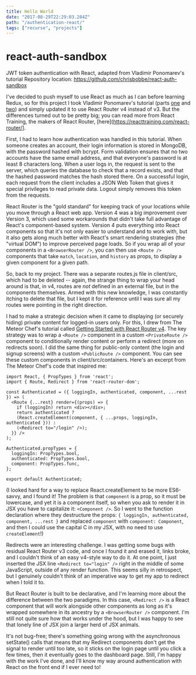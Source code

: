 ```yaml
---
title: Hello World
date: "2017-08-29T22:29:03.284Z"
path: "/authentication-react/"
tags: ["recurse", "projects"]
---
```


# react-auth-sandbox
JWT token authentication with React, adapted from Vladimir Ponomarev's tutorial
Repository location: https://github.com/chrisbobbe/react-auth-sandbox

I've decided to push myself to use React as much as I can before learning Redux, so for this project I took Vladimir Ponomarev's tutorial (parts [one](https://vladimirponomarev.com/blog/authentication-in-react-apps-creating-components) and [two](https://vladimirponomarev.com/blog/authentication-in-react-apps-jwt)) and simply updated it to use React Router v4 instead of v3. But the differences turned out to be pretty big; you can read more from React Training, the makers of React Router, [here](https://reacttraining.com/react-router/].

First, I had to learn how authentication was handled in this tutorial. When someone creates an account, their login information is stored in MongoDB, with the password hashed with bcrypt. Form validation ensures that no two accounts have the same email address, and that everyone's password is at least 8 characters long. When a user logs in, the request is sent to the server, which queries the database to check that a record exists, and that the hashed password matches the hash stored there. On a successful login, each request from the client includes a JSON Web Token that gives it special privileges to read private data. Logout simply removes this token from the requests.

React Router is the "gold standard" for keeping track of your locations while you move through a React web app. Version 4 was a big improvement over Version 3, which used some workarounds that didn't take full advantage of React's component-based system. Version 4 puts everything into React components so that it's not only easier to understand and to work with, but it also gets along much better with React's smart rendering strategies (the "virtual DOM") to improve perceived page loads. So if you wrap all of your components in a `<BrowserRouter />`, you can then use `<Route />` components that take `match`, `location`, and `history` as props, to display a given component for a given path.

So, back to my project. There was a separate routes.js file in client/src, which had to be deleted -- again, the strange thing to wrap your head around is that, in v4, routes are _not_ defined in an external file, but in the components themselves. Armed with this new knowledge, I was constantly itching to delete that file, but I kept it for reference until I was sure all my routes were pointing in the right direction.

I had to make a strategic decision when it came to displaying (or securely hiding) private content for logged-in users only. For this, I drew from The Meteor Chef's tutorial called [Getting Started with React Router v4](https://themeteorchef.com/tutorials/getting-started-with-react-router-v4). The key strategy was to wrap a `<Route />` component in a custom `<PrivateRoute />` component to conditionally render content or perform a redirect (more on redirects soon). I did the same thing for public-only content (the login and signup screens) with a custom `<PublicRoute />` component. You can see these custom components in client/src/containers. Here's an excerpt from The Meteor Chef's code that inspired me:

```
import React, { PropTypes } from 'react';
import { Route, Redirect } from 'react-router-dom';

const Authenticated = ({ loggingIn, authenticated, component, ...rest }) => (
  <Route {...rest} render={(props) => {
    if (loggingIn) return <div></div>;
    return authenticated ?
    (React.createElement(component, { ...props, loggingIn, authenticated })) :
    (<Redirect to="/login" />);
  }} />
);

Authenticated.propTypes = {
  loggingIn: PropTypes.bool,
  authenticated: PropTypes.bool,
  component: PropTypes.func,
};

export default Authenticated;
```

(I looked hard for a way to replace React.createElement to be more ES6-savvy, and I found it! The problem is that `component` is a prop, so it must be lowercase, and yet it is a component itself, so when you ask to render it in JSX you have to capitalize it: `<Component />`. So I went to the function declaration where they destructure the props: `{ loggingIn, authenticated, component, ...rest }` and replaced `component` with `component: Component`, and then I could use the capital C in my JSX, with no need to use `createElement`!)

Redirects were an interesting challenge. I was getting some bugs with residual React Router v3 code, and once I found it and erased it, links broke, and I couldn't think of an easy v4-style way to do it. At one point, I just inserted the JSX line `<Redirect to="login" />` right in the middle of some JavaScript, outside of any render function. This seems silly in retrospect, but I genuinely couldn't think of an imperative way to get my app to redirect when I told it to.

But React Router is built to be declarative, and I'm learning more about the difference between the two paradigms. In this case, `<Redirect />` is a React component that will work alongside other components as long as it's wrapped somewhere in its ancestry by a `<BrowserRouter />` component. I'm still not quite sure how that works under the hood, but I was happy to see that lonely line of JSX join a larger herd of JSX animals.

It's not bug-free; there's something going wrong with the asynchronous setState() calls that means that my Redirect components don't get the signal to render until too late, so it sticks on the login page until you click a few times, then it eventually goes to the dashboard page. Still, I'm happy with the work I've done, and I'll know my way around authentication with React on the front end if I ever need to!
